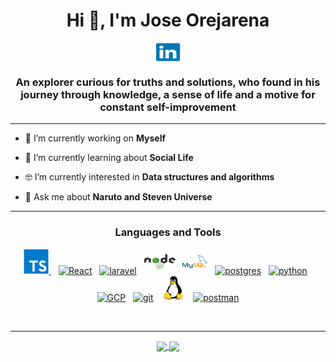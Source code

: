 <h1 align="center">Hi 👋, I'm Jose Orejarena</h1>
<p align="center">
<a href="https://www.linkedin.com/in/jose-miguel-orejarena-correa-5b5b6a23a/" target="blank"><img align="center" src="https://github.com/devicons/devicon/raw/master/icons/linkedin/linkedin-original.svg" alt="jose miguel orejarena correa" height="30" width="40" /></a>
</p>
<h3 align="center">An explorer curious for truths and solutions, who found in his journey through knowledge, a sense of life and a motive for constant self-improvement</h3>
<hr/>


- 🔭 I’m currently working on **Myself**

- 🌱 I’m currently learning about **Social Life**

- 🤓 I’m currently interested in **Data structures and algorithms**

- 💬 Ask me about **Naruto and Steven Universe**

<hr>
<h3 align="center">Languages and Tools</h3>
<p align="center " >
  <a href="https://www.typescriptlang.org/" target="_blank"><img src="https://raw.githubusercontent.com/devicons/devicon/master/icons/typescript/typescript-original.svg" alt="typescript" width="40" height="40"/> </a>&nbsp;&nbsp;
  <a href="https://react.dev/" target="_blank"><img src="https://upload.wikimedia.org/wikipedia/commons/thumb/4/47/React.svg/1200px-React.svg.png" alt="React" width="50" height="40"/></a>&nbsp;&nbsp;
  <a href="https://laravel.com/" target="_blank"><img src="https://upload.wikimedia.org/wikipedia/commons/thumb/9/9a/Laravel.svg/200px-Laravel.svg.png" alt="laravel" width="50" height="40"/></a>&nbsp;&nbsp;
  <a href="https://nodejs.org" target="_blank"><img src="https://raw.githubusercontent.com/devicons/devicon/master/icons/nodejs/nodejs-original-wordmark.svg" alt="nodejs" width="50" height="40"/></a>&nbsp;&nbsp;
  <a href="https://www.mysql.com/" target="_blank"><img src="https://raw.githubusercontent.com/devicons/devicon/master/icons/mysql/mysql-original-wordmark.svg" alt="mysql" width="40" height="40"/></a>&nbsp;&nbsp;
  <a href="https://www.postgresql.org/" target="_blank"><img src="https://user-images.githubusercontent.com/24623425/36042969-f87531d4-0d8a-11e8-9dee-e87ab8c6a9e3.png" alt="postgres" width="40" height="40"/></a>&nbsp;&nbsp;
  <a href="https://docs.python.org/3/" target="_blank"><img src="https://upload.wikimedia.org/wikipedia/commons/thumb/c/c3/Python-logo-notext.svg/1200px-Python-logo-notext.svg.png" alt="python" width="40" height="40"/></a>&nbsp;&nbsp;
  <a href="https://cloud.google.com/?hl=es_419" target="_blank"><img src="https://lirp.cdn-website.com/aa0ef369/dms3rep/multi/opt/google-cloud-icon-400w.png" alt="GCP" width="40" height="40"/></a>&nbsp;&nbsp;
  <a href="https://git-scm.com/" target="_blank"><img src="https://www.vectorlogo.zone/logos/git-scm/git-scm-icon.svg" alt="git" width="40" height="40"/></a>&nbsp;&nbsp;
  <a href="https://www.linux.org/" target="_blank"><img src="https://raw.githubusercontent.com/devicons/devicon/master/icons/linux/linux-original.svg" alt="linux" width="40" height="40"/></a>&nbsp;&nbsp;
  <a href="https://postman.com" target="_blank"><img src="https://www.vectorlogo.zone/logos/getpostman/getpostman-icon.svg" alt="postman" width="40" height="40"/></a></p>&nbsp;&nbsp;
<hr/>


<div align="center">
<a href="https://github.com/jmoc3">
  <img align="center" height="160px" src="https://github-readme-stats.vercel.app/api/top-langs/?username=jmoc3&hide_progress=true&theme=radical"/>
</a>  

<a href="https://github.com/jmoc3">
  <img align="center" height="160px" src="https://github-readme-stats.vercel.app/api?username=jmoc3&show_icons=true&theme=radical"/>
</a>

</div>

